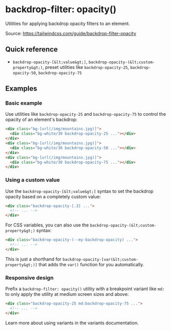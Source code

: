 # backdrop-filter: opacity()

Utilities for applying backdrop opacity filters to an element.

Source: https://tailwindcss.com/guide/backdrop-filter-opacity

## Quick reference

- `backdrop-opacity-[&lt;value&gt;]`, `backdrop-opacity-(&lt;custom-property&gt;)`, preset utilities like `backdrop-opacity-25`, `backdrop-opacity-50`, `backdrop-opacity-75`

## Examples

### Basic example

Use utilities like `backdrop-opacity-25` and `backdrop-opacity-75` to control the opacity of an element's backdrop:

```html
<div class="bg-[url(/img/mountains.jpg)]">
  <div class="bg-white/30 backdrop-opacity-25 ..."></div>
</div>
<div class="bg-[url(/img/mountains.jpg)]">
  <div class="bg-white/30 backdrop-opacity-50 ..."></div>
</div>
<div class="bg-[url(/img/mountains.jpg)]">
  <div class="bg-white/30 backdrop-opacity-75 ..."></div>
</div>
```

### Using a custom value

Use the `backdrop-opacity-[&lt;value&gt;]` syntax to set the backdrop opacity based on a completely custom value:

```html
<div class="backdrop-opacity-[.3] ...">
  <!-- ... -->
</div>
```

For CSS variables, you can also use the `backdrop-opacity-(&lt;custom-property&gt;)` syntax:

```html
<div class="backdrop-opacity-(--my-backdrop-opacity) ...">
  <!-- ... -->
</div>
```

This is just a shorthand for `backdrop-opacity-[var(&lt;custom-property&gt;)]` that adds the `var()` function for you automatically.

### Responsive design

Prefix a `backdrop-filter: opacity()` utility with a breakpoint variant like `md:` to only apply the utility at medium screen sizes and above:

```html
<div class="backdrop-opacity-25 md:backdrop-opacity-75 ...">
  <!-- ... -->
</div>
```

Learn more about using variants in the variants documentation.
